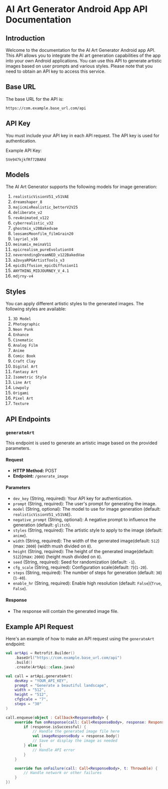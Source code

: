 # AI Art Generator Android App API Documentation

## Introduction
Welcome to the documentation for the AI Art Generator Android app API. This API allows you to integrate the AI art generation capabilities of the app into your own Android applications. You can use this API to generate artistic images based on user prompts and various styles. Please note that you need to obtain an API key to access this service.

## Base URL
The base URL for the API is:
```
https://com.example.base_url.com/api
```

## API Key
You must include your API key in each API request. The API key is used for authentication.

Example API Key:
```
SVe947kjkfRf72BARd
```

## Models
The AI Art Generator supports the following models for image generation:

1. `realisticVisionV51_v51VAE`
2. `dreamshaper_8`
3. `majicmixRealistic_betterV2V25`
4. `deliberate_v2`
5. `revAnimated_v122`
6. `cyberrealistic_v32`
7. `ghostmix_v20Bakedvae`
8. `leosamsMoonfilm_filmGrain20`
9. `layriel_v16`
10. `meinamix_meinaV11`
11. `epicrealism_pureEvolutionV4`
12. `neverendingDreamNED_v122BakedVae`
13. `aZovyaRPGArtistTools_v3`
14. `epicDiffusion_epicDiffusion11`
15. `ANYTHING_MIDJOURNEY_V_4.1`
16. `mdjrny-v4`

## Styles
You can apply different artistic styles to the generated images. The following styles are available:

1. `3D Model`
2. `Photographic`
3. `Neon Punk`
4. `Enhance`
5. `Cinematic`
6. `Analog Film`
7. `Anime`
8. `Comic Book`
9. `Craft Clay`
10. `Digital Art`
11. `Fantasy Art`
12. `Isometric Style`
13. `Line Art`
14. `Lowpoly`
15. `Origami`
16. `Pixel Art`
17. `Texture`

## API Endpoints

### `generateArt`
This endpoint is used to generate an artistic image based on the provided parameters.

#### Request
- **HTTP Method:** POST
- **Endpoint:** `/generate_image`

#### Parameters
- `dev_key` (String, required): Your API key for authentication.
- `prompt` (String, required): The user's prompt for generating the image.
- `model` (String, optional): The model to use for image generation (default: `realisticVisionV51_v51VAE`).
- `negative_prompt` (String, optional): A negative prompt to influence the generation (default: `glitch`).
- `styles` (String, required): The artistic style to apply to the image (default: `anime`).
- `width` (String, required): The width of the generated image(default: `512`) (max: `2000`) (width mush divided on `8`).
- `height` (String, required): The height of the generated image(default: `512`)(max: `2000`) (height mush divided on `8`).
- `seed` (String, required): Seed for randomization (default: `-1`).
- `cfg_scale` (String, required): Configuration scale(default: `7`)(`1-20`).
- `steps` (String, required): The number of steps for generation (default: `30`)(`1-40`).
- `enable_hr` (String, required): Enable high resolution (default: `False`)(`True`, `False`).

#### Response
- The response will contain the generated image file.

## Example API Request
Here's an example of how to make an API request using the `generateArt` endpoint:

```kotlin
val artApi = Retrofit.Builder()
    .baseUrl("https://com.example.base_url.com/api")
    .build()
    .create(ArtApi::class.java)

val call = artApi.generateArt(
    devKey = "YOUR_API_KEY",
    prompt = "Generate a beautiful landscape",
    width = "512",
    height = "512",
    cfgScale = "7",
    steps = "30"
)

call.enqueue(object : Callback<ResponseBody> {
    override fun onResponse(call: Call<ResponseBody>, response: Response<ResponseBody>) {
        if (response.isSuccessful) {
            // Handle the generated image file here
            val imageResponseBody = response.body()
            // Save or display the image as needed
        } else {
            // Handle API error
        }
    }

    override fun onFailure(call: Call<ResponseBody>, t: Throwable) {
        // Handle network or other failures
    }
})
```
